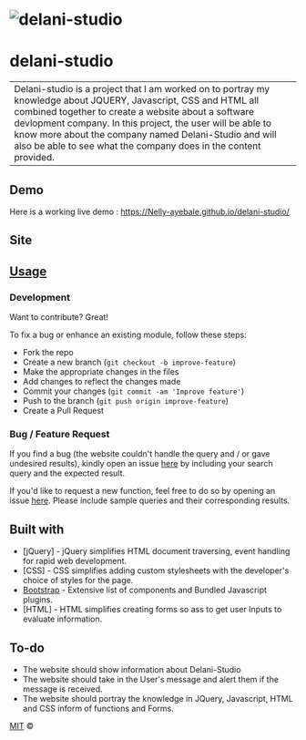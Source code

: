 # ![delani-studio](https://Nelly-ayebale.github.io/delani-studio/)
# delani-studio
<table>
<tr>
<td>
  Delani-studio is a project that I am worked on to portray my knowledge about JQUERY, Javascript, CSS and HTML all combined together to create a website about a software devlopment company. In this project, the user will be able to know more about the company named Delani-Studio and will also be able to 
  see what the company does in the content provided.
</td>
</tr>
</table>


## Demo
Here is a working live demo :  https://Nelly-ayebale.github.io/delani-studio/


## Site




## [Usage](https://Nelly-ayebale.github.io/delani-studio/) 

### Development
Want to contribute? Great!

To fix a bug or enhance an existing module, follow these steps:

- Fork the repo
- Create a new branch (`git checkout -b improve-feature`)
- Make the appropriate changes in the files
- Add changes to reflect the changes made
- Commit your changes (`git commit -am 'Improve feature'`)
- Push to the branch (`git push origin improve-feature`)
- Create a Pull Request 

### Bug / Feature Request

If you find a bug (the website couldn't handle the query and / or gave undesired results), kindly open an issue [here](https://github.com/Nelly-ayebale/delani-studio/issues/new) by including your search query and the expected result.

If you'd like to request a new function, feel free to do so by opening an issue [here](https://github.com/Nelly-ayebale/delani-studio/issues/new). Please include sample queries and their corresponding results.


## Built with 

- [jQuery] - jQuery simplifies HTML document traversing, event handling for rapid web development.
- [CSS] - CSS simplifies adding custom stylesheets with the developer's choice of styles for the page.
- [Bootstrap](http://getbootstrap.com/) - Extensive list of components and  Bundled Javascript plugins.
- [HTML] - HTML simplifies creating forms so ass to get user Inputs to evaluate information.


## To-do
- The website should show information about Delani-Studio
- The website should take in the User's message and alert them if the message is received.
- The website should portray the knowledge in JQuery, Javascript, HTML and CSS inform of functions and Forms.



[MIT](LICENSE) © 
